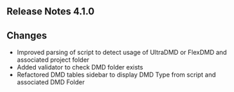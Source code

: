 ## Release Notes 4.1.0

## Changes

- Improved parsing of script to detect usage of UltraDMD or FlexDMD and associated project folder
- Added validator to check DMD folder exists 
- Refactored DMD tables sidebar to display DMD Type from script and associated DMD Folder